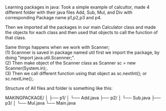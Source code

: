 Learning packages in java:
Took a simple example of calcultor, made 4 different folder with their java files Add, Sub, Mul, and Div with corresponding Package name p1,p2,p3 and p4.

Then we imported all the packages in our main Calculator class and made the objects for each class and then used that objects to call the function of that class.

Same things happens when we work with Scanner;
    <br>
    (1) Scannner is saved in package named util first we import the package, by doing "import java.util.Scannner;".
    <br>
    (2) Then make object of the Scanner class as Scanner sc = new Scanner(System.in);.
    <br>
    (3) Then we call different function using that object as sc.nextInt(); or sc.nextLine();.
    <br>

Structure of All files and folder is something like this:


MAKINGPACKAGE/
│
├── p1/
│   └── Add.java
├── p2/
│   └── Sub.java
├── p3/
│   └── Mul.java
└── Main.java
